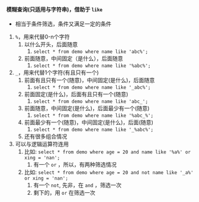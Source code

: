 

#### 模糊查询(**只适用与字符串**)，借助于 `like`
- 相当于条件筛选，条件又满足一定的条件
1. `%`，用来代替0-n个字符
   1. 以什么开头，后面随意
      1. `select * from demo where name like 'abc%';`
   2. 前面随意，中间固定（是什么），后面随意
      1. `select * from demo where name like '%abc%';`
2. `_`，用来代替1个字符(有且只有一个)
   1. 前面有且只有一个(随意)，中间固定(是什么)，后面随意
      1. `select * from demo where name like '_abc%';`
   2. 前面固定(是什么)，后面有且只有一个(随意)
      1. `select * from demo where name like 'abc_';`
   3. 前面随意，中间固定(是什么)，后面最少有一个(随意)
      1. `select * from demo where name like '%abc_%';`
   4. 前面最少有一个(随意)，中间固定(是什么)，后面(随意)
      1. `select * from demo where name like '_%abc%';`
   5. 还有很多组合情况
3. 可以与逻辑运算符连用
   1. 比如: `select * from demo where age = 20 and name like '%a%' or xing = 'nan';`
      1. 有一个 `or` ，所以，有两种筛选情况
   2. 比如: `select * from demo where age = 20 and not name like '_a%' or xing = 'nan';`
      1. 有一个 `not`, 先非，在 `and` ，筛选一次
      2. 剩下的，用 `or` 在筛选一次


